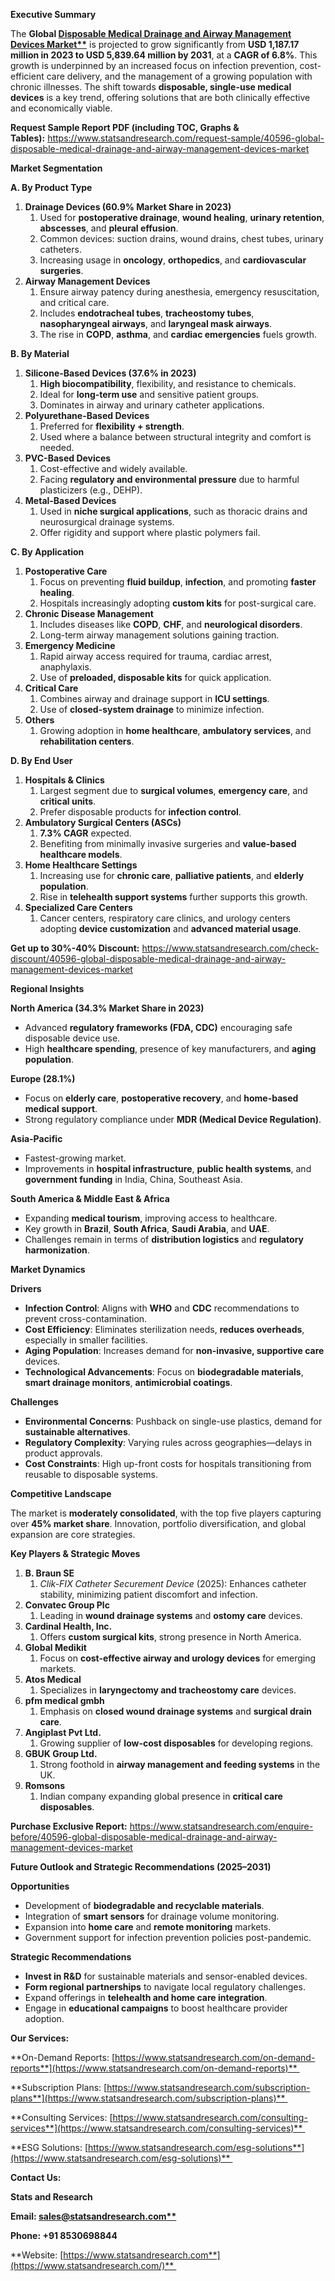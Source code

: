 ﻿**Executive Summary**

The **Global [Disposable Medical Drainage and Airway Management Devices Market**](https://www.statsandresearch.com/report/40596-global-disposable-medical-drainage-and-airway-management-devices-market)** is projected to grow significantly from **USD 1,187.17 million in 2023 to USD 5,839.64 million by 2031**, at a **CAGR of 6.8%**. This growth is underpinned by an increased focus on infection prevention, cost-efficient care delivery, and the management of a growing population with chronic illnesses. The shift towards **disposable, single-use medical devices** is a key trend, offering solutions that are both clinically effective and economically viable.

**Request Sample Report PDF (including TOC, Graphs & Tables):** <https://www.statsandresearch.com/request-sample/40596-global-disposable-medical-drainage-and-airway-management-devices-market> 

**Market Segmentation**

**A. By Product Type**

1. **Drainage Devices (60.9% Market Share in 2023)**
   1. Used for **postoperative drainage**, **wound healing**, **urinary retention**, **abscesses**, and **pleural effusion**.
   1. Common devices: suction drains, wound drains, chest tubes, urinary catheters.
   1. Increasing usage in **oncology**, **orthopedics**, and **cardiovascular surgeries**.
1. **Airway Management Devices**
   1. Ensure airway patency during anesthesia, emergency resuscitation, and critical care.
   1. Includes **endotracheal tubes**, **tracheostomy tubes**, **nasopharyngeal airways**, and **laryngeal mask airways**.
   1. The rise in **COPD**, **asthma**, and **cardiac emergencies** fuels growth.

**B. By Material**

1. **Silicone-Based Devices (37.6% in 2023)**
   1. **High biocompatibility**, flexibility, and resistance to chemicals.
   1. Ideal for **long-term use** and sensitive patient groups.
   1. Dominates in airway and urinary catheter applications.
1. **Polyurethane-Based Devices**
   1. Preferred for **flexibility + strength**.
   1. Used where a balance between structural integrity and comfort is needed.
1. **PVC-Based Devices**
   1. Cost-effective and widely available.
   1. Facing **regulatory and environmental pressure** due to harmful plasticizers (e.g., DEHP).
1. **Metal-Based Devices**
   1. Used in **niche surgical applications**, such as thoracic drains and neurosurgical drainage systems.
   1. Offer rigidity and support where plastic polymers fail.

**C. By Application**

1. **Postoperative Care**
   1. Focus on preventing **fluid buildup**, **infection**, and promoting **faster healing**.
   1. Hospitals increasingly adopting **custom kits** for post-surgical care.
1. **Chronic Disease Management**
   1. Includes diseases like **COPD**, **CHF**, and **neurological disorders**.
   1. Long-term airway management solutions gaining traction.
1. **Emergency Medicine**
   1. Rapid airway access required for trauma, cardiac arrest, anaphylaxis.
   1. Use of **preloaded, disposable kits** for quick application.
1. **Critical Care**
   1. Combines airway and drainage support in **ICU settings**.
   1. Use of **closed-system drainage** to minimize infection.
1. **Others**
   1. Growing adoption in **home healthcare**, **ambulatory services**, and **rehabilitation centers**.

**D. By End User**

1. **Hospitals & Clinics**
   1. Largest segment due to **surgical volumes**, **emergency care**, and **critical units**.
   1. Prefer disposable products for **infection control**.
1. **Ambulatory Surgical Centers (ASCs)**
   1. **7.3% CAGR** expected.
   1. Benefiting from minimally invasive surgeries and **value-based healthcare models**.
1. **Home Healthcare Settings**
   1. Increasing use for **chronic care**, **palliative patients**, and **elderly population**.
   1. Rise in **telehealth support systems** further supports this growth.
1. **Specialized Care Centers**
   1. Cancer centers, respiratory care clinics, and urology centers adopting **device customization** and **advanced material usage**.

**Get up to 30%-40% Discount:** <https://www.statsandresearch.com/check-discount/40596-global-disposable-medical-drainage-and-airway-management-devices-market> 

**Regional Insights**

**North America (34.3% Market Share in 2023)**

- Advanced **regulatory frameworks (FDA, CDC)** encouraging safe disposable device use.
- High **healthcare spending**, presence of key manufacturers, and **aging population**.

**Europe (28.1%)**

- Focus on **elderly care**, **postoperative recovery**, and **home-based medical support**.
- Strong regulatory compliance under **MDR (Medical Device Regulation)**.

**Asia-Pacific**

- Fastest-growing market.
- Improvements in **hospital infrastructure**, **public health systems**, and **government funding** in India, China, Southeast Asia.

**South America & Middle East & Africa**

- Expanding **medical tourism**, improving access to healthcare.
- Key growth in **Brazil**, **South Africa**, **Saudi Arabia**, and **UAE**.
- Challenges remain in terms of **distribution logistics** and **regulatory harmonization**.

**Market Dynamics**

**Drivers**

- **Infection Control**: Aligns with **WHO** and **CDC** recommendations to prevent cross-contamination.
- **Cost Efficiency**: Eliminates sterilization needs, **reduces overheads**, especially in smaller facilities.
- **Aging Population**: Increases demand for **non-invasive, supportive care** devices.
- **Technological Advancements**: Focus on **biodegradable materials**, **smart drainage monitors**, **antimicrobial coatings**.

**Challenges**

- **Environmental Concerns**: Pushback on single-use plastics, demand for **sustainable alternatives**.
- **Regulatory Complexity**: Varying rules across geographies—delays in product approvals.
- **Cost Constraints**: High up-front costs for hospitals transitioning from reusable to disposable systems.

**Competitive Landscape**

The market is **moderately consolidated**, with the top five players capturing over **45% market share**. Innovation, portfolio diversification, and global expansion are core strategies.

**Key Players & Strategic Moves**

1. **B. Braun SE**
   1. *Clik-FIX Catheter Securement Device* (2025): Enhances catheter stability, minimizing patient discomfort and infection.
1. **Convatec Group Plc**
   1. Leading in **wound drainage systems** and **ostomy care** devices.
1. **Cardinal Health, Inc.**
   1. Offers **custom surgical kits**, strong presence in North America.
1. **Global Medikit**
   1. Focus on **cost-effective airway and urology devices** for emerging markets.
1. **Atos Medical**
   1. Specializes in **laryngectomy and tracheostomy care** devices.
1. **pfm medical gmbh**
   1. Emphasis on **closed wound drainage systems** and **surgical drain care**.
1. **Angiplast Pvt Ltd.**
   1. Growing supplier of **low-cost disposables** for developing regions.
1. **GBUK Group Ltd.**
   1. Strong foothold in **airway management and feeding systems** in the UK.
1. **Romsons**
   1. Indian company expanding global presence in **critical care disposables**.

**Purchase Exclusive Report:** <https://www.statsandresearch.com/enquire-before/40596-global-disposable-medical-drainage-and-airway-management-devices-market> 

**Future Outlook and Strategic Recommendations (2025–2031)**

**Opportunities**

- Development of **biodegradable and recyclable materials**.
- Integration of **smart sensors** for drainage volume monitoring.
- Expansion into **home care** and **remote monitoring** markets.
- Government support for infection prevention policies post-pandemic.

**Strategic Recommendations**

- **Invest in R&D** for sustainable materials and sensor-enabled devices.
- **Form regional partnerships** to navigate local regulatory challenges.
- Expand offerings in **telehealth and home care integration**.
- Engage in **educational campaigns** to boost healthcare provider adoption.

**Our Services:** 

**On-Demand Reports: [https://www.statsandresearch.com/on-demand-reports**](https://www.statsandresearch.com/on-demand-reports)** 

**Subscription Plans: [https://www.statsandresearch.com/subscription-plans**](https://www.statsandresearch.com/subscription-plans)** 

**Consulting Services: [https://www.statsandresearch.com/consulting-services**](https://www.statsandresearch.com/consulting-services)** 

**ESG Solutions: [https://www.statsandresearch.com/esg-solutions**](https://www.statsandresearch.com/esg-solutions)** 

**Contact Us:** 

**Stats and Research** 

**Email: [sales@statsandresearch.com**](mailto:sales@statsandresearch.com)** 

**Phone: +91 8530698844** 

**Website: [https://www.statsandresearch.com**](https://www.statsandresearch.com/)** 



